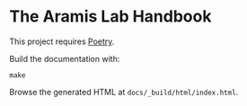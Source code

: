 # The Aramis Lab Handbook

This project requires [Poetry](https://python-poetry.org).

Build the documentation with:

```console
make
```

Browse the generated HTML at `docs/_build/html/index.html`.
